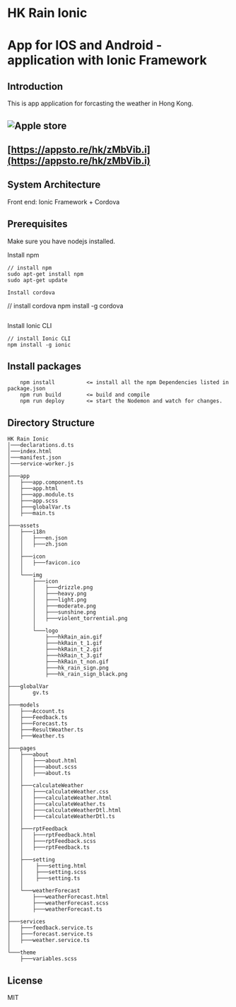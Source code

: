 # HK Rain Ionic
# App for IOS and Android - application with Ionic Framework

## Introduction

This is app application for forcasting the weather in Hong Kong.

## ![Apple store](https://medwatcher.org/app/assets/images/appstore/apple-button.svg)
## [https://appsto.re/hk/zMbVib.i](https://appsto.re/hk/zMbVib.i)


## System Architecture

Front end: Ionic Framework + Cordova


## Prerequisites

Make sure you have nodejs installed.

Install npm
```
// install npm
sudo apt-get install npm
sudo apt-get update

Install cordova
```
// install cordova
npm install -g cordova
```

```
Install Ionic CLI
```
// install Ionic CLI
npm install -g ionic
```

## Install packages

```
    npm install          <= install all the npm Dependencies listed in package.json
    npm run build        <= build and compile 
    npm run deploy       <= start the Nodemon and watch for changes.
```

## Directory Structure

```
HK Rain Ionic
│───declarations.d.ts
│───index.html
│───manifest.json
│───service-worker.js
│
├───app
│   ├───app.component.ts
│   ├───app.html
│   ├───app.module.ts
│   ├───app.scss
│   ├───globalVar.ts
│   ├───main.ts
│
├───assets
│   ├───i18n
│   │   ├───en.json
│   │   ├───zh.json
│   │
│   ├───icon
│   │   ├───favicon.ico
│   │
│   └───img
│       ├───icon
│       │   ├───drizzle.png
│       │   ├───heavy.png
│       │   ├───light.png
│       │   ├───moderate.png
│       │   ├───sunshine.png
│       │   ├───violent_torrential.png
│       │
│       └───logo
│           ├───hkRain_ain.gif
│           ├───hkRain_t_1.gif
│           ├───hkRain_t_2.gif
│           ├───hkRain_t_3.gif
│           ├───hkRain_t_non.gif
│           ├───hk_rain_sign.png
│           ├───hk_rain_sign_black.png
│
├───globalVar
│       gv.ts
│
├───models
│   ├───Account.ts
│   ├───Feedback.ts
│   ├───Forecast.ts
│   ├───ResultWeather.ts
│   ├───Weather.ts
│
├───pages
│   ├───about
│   │   ├───about.html
│   │   ├───about.scss
│   │   ├───about.ts
│   │
│   ├───calculateWeather
│   │   ├───calculateWeather.css
│   │   ├───calculateWeather.html
│   │   ├───calculateWeather.ts
│   │   ├───calculateWeatherDtl.html
│   │   ├───calculateWeatherDtl.ts
│   │
│   ├───rptFeedback
│   │   ├───rptFeedback.html
│   │   ├───rptFeedback.scss
│   │   ├───rptFeedback.ts
│   │
│   ├───setting
│   │    ├───setting.html
│   │    ├───setting.scss
│   │    ├───setting.ts
│   │
│   └───weatherForecast
│       ├───weatherForecast.html
│       ├───weatherForecast.scss
│       ├───weatherForecast.ts
│
├───services
│   ├───feedback.service.ts
│   ├───forecast.service.ts
│   ├───weather.service.ts
│
└───theme
    ├───variables.scss
```



## License

MIT

